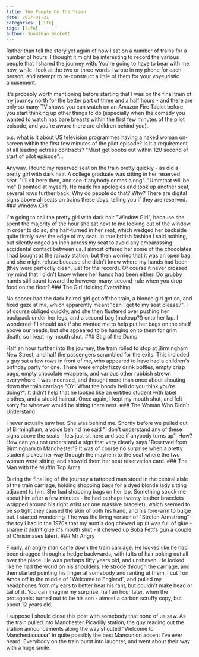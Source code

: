 ```yaml
---
title: The People On The Train
date: 2017-01-21
categories: [life]
tags: [life]
author: Jonathan Beckett
---
```


Rather than tell the story yet again of how I sat on a number of trains for a number of hours, I thought it might be interesting to record the various people that I shared the journey with. You're going to have to bear with me now, while I look at the two or three words I wrote in my phone for each person, and attempt to re-construct a little of them for your voyeuristic amusement.

It's probably worth mentioning before starting that I was on the final train of my journey north for the better part of three and a half hours - and there are only so many TV shows you can watch on an Amazon Fire Tablet before you start thinking up other things to do (especially when the comedy you wanted to watch has bare breasts within the first few minutes of the pilot episode, and you're aware there are children behind you).

p.s. what is it about US television programmes having a naked woman on-screen within the first few minutes of the pilot episode? Is it a requirement of all leading actress contracts? "Must get boobs out within 120 second of start of pilot episode"...

Anyway. I found my reserved seat on the train pretty quickly - as did a pretty girl with dark hair. A college graduate was sitting in her reserved seat. "I'll sit here then, and see if anybody comes along". "Ummthat will be me" (I pointed at myself). He made his apologies and took up another seat, several rows further back. Why do people do that? Why? There are digital signs above all seats on trains these days, telling you if they are reserved. ### Window Girl

I'm going to call the pretty girl with dark hair "Window Girl", because she spent the majority of the hour she sat next to me looking out of the window. In order to do so, she half-turned in her seat, which wedged her backside quite firmly over the edge of my seat. In true british fashion I said nothing, but silently edged an inch across my seat to avoid any embarassing accidental contact between us. I almost offered her some of the chocolates I had bought at the raiway station, but then worried that it was an open bag, and she might refuse because she didn't know where my hands had been (they were perfectly clean, just for the record). Of course it never crossed my mind that I didn't know where her hands had been either. Do grubby hands still count toward the however-many-second-rule when you drop food on the floor? ### The Girl Holding Everything

No sooner had the dark haired girl got off the train, a blonde girl got on, and fixed gaze at me, which apparently meant "can I get to my seat please?". I of course obliged quickly, and she then flustered over pushing her backpack under her legs, and a second bag (makeup?!) onto her lap. I wondered if I should ask if she wanted me to help put her bags on the shelf above our heads, but she appeared to be hanging on to them for grim death, so I kept my mouth shut. ### Stig of the Dump

Half an hour further into the journey, the train rolled to stop at Birmingham New Street, and half the passengers scrambled for the exits. This included a guy sat a few rows in front of me, who appeared to have had a children's birthday party for one. There were empty fizzy drink bottles, empty crisp bags, empty chocolate wrappers, and various other rubbish strewn everywhere. I was incensed, and thought more than once about shouting down the train carriage "OY! What the boody hell do you think you're doing?". It didn't help that he looked like an entitled student with label clothes, and a stupid haircut. Once again, I kept my mouth shut, and felt sorry for whoever would be sitting there next. ### The Woman Who Didn't Understand

I never actually saw her. She was behind me. Shortly before we pulled out of Birmingham, a voice behind me said "I don't understand any of these signs above the seats - lets just sit here and see if anybody turns up". How? How can you not understand a sign that very clearly says "Reserved from Birmingham to Manchester"? It was of course no surprise when a pretty student picked her way through the mayhem to the seat where the two women were sitting, and showed them her seat reservation card. ### The Man with the Muffin Top Arms

During the final leg of the journey a tattooed man stood in the central aisle of the train carriage, holding shopping bags for a dyed blonde lady sitting adjacent to him. She had shopping bags on her lap. Something struck me about him after a few minutes - he had perhaps twenty leather bracelets wrapped around his right wrist (or one massive bracelet), which seemed to be so tight they caused the skin of both his hand, and his fore-arm to bulge out. I started wondering if he was the living version of "Stretch Armstrong" - the toy I had in the 1970s that my aunt's dog chewed up (it was full of glue - shame it didn't glue it's mouth shut - it chewed up Boba Fett's gun a couple of Christmases later). ### Mr Angry

Finally, an angry man came down the train carriage. He looked like he had been dragged through a hedge backwards, with tufts of hair poking out all over the place. He was perhaps fifty years old, and unshaven. He looked like he had the world on his shoulders. He strode through the carriage, and then started pointing his finger at somebody and ranting at them. I cut Tori Amos off in the middle of "Welcome to England", and pulled my headphones from my ears to better hear his rant, but couldn't make head or tail of it. You can imagine my surprise, half an hour later, when the protagonist turned out to be his son - almost a carbon scruffy copy, but about 12 years old.

I suppose I should close this post with somebody that none of us saw. As the train pulled into Manchester Picadilly station, the guy reading out the station announcements along the way shouted "Welcome to Manchestaaaaaa" in quite possibly the best Mancunion accent I've ever heard. Everybody on the train burst into laughter, and went about their way with a huge smile.